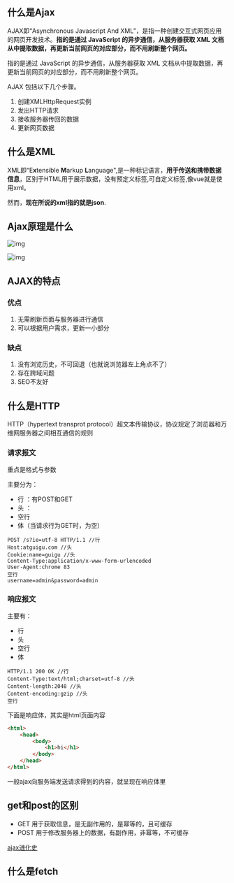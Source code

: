 

## 什么是Ajax

AJAX即“Asynchronous Javascript And XML”，是指一种创建交互式网页应用的网页开发技术。**指的是通过 JavaScript 的异步通信，从服务器获取 XML 文档从中提取数据，再更新当前网页的对应部分，而不用刷新整个网页。**

指的是通过 JavaScript 的异步通信，从服务器获取 XML 文档从中提取数据，再更新当前网页的对应部分，而不用刷新整个网页。



AJAX 包括以下几个步骤。

1. 创建XMLHttpRequest实例
2. 发出HTTP请求
3. 接收服务器传回的数据
4. 更新网页数据



## 什么是XML

XML即“E**x**tensible **M**arkup **L**anguage",是一种标记语言，**用于传送和携带数据信息**，区别于HTML用于展示数据，没有预定义标签,可自定义标签,像vue就是使用xml。

然而，**现在所说的xml指的就是json**.



## Ajax原理是什么

![img](https://p1-jj.byteimg.com/tos-cn-i-t2oaga2asx/gold-user-assets/2018/12/18/167bd019240a457b~tplv-t2oaga2asx-watermark.awebp)

![img](https://p1-jj.byteimg.com/tos-cn-i-t2oaga2asx/gold-user-assets/2018/12/18/167bd023855c0bf7~tplv-t2oaga2asx-watermark.awebp)



## AJAX的特点

### 优点

1. 无需刷新页面与服务器进行通信
2. 可以根据用户需求，更新一小部分

### 缺点

1. 没有浏览历史，不可回退（也就说浏览器左上角点不了）
2. 存在跨域问题
3. SEO不友好



## 什么是HTTP

HTTP（hypertext transprot protocol）超文本传输协议，协议规定了浏览器和万维网服务器之间相互通信的规则



### 请求报文

重点是格式与参数

主要分为： 

* 行 ：有POST和GET
* 头 ：
* 空行 
* 体（当请求行为GET时，为空）

```http
POST /s?ie=utf-8 HTTP/1.1 //行
Host:atguigu.com //头
Cookie:name=guigu //头
Content-Type:application/x-www-form-urlencoded
User-Agent:chrome 83
空行
username=admin&password=admin
```





### 响应报文

主要有：

* 行
* 头
* 空行
* 体



```http
HTTP/1.1 200 OK //行
Content-Type:text/html;charset=utf-8 //头
Content-length:2048 //头
Content-encoding:gzip //头
空行
```

下面是响应体，其实是html页面内容

```html
<html>
    <head>
        <body>
            <h1>hi</h1>
        </body>
    </head>
</html>
```

一般ajax向服务端发送请求得到的内容，就呈现在响应体里









## get和post的区别

- GET 用于获取信息，是无副作用的，是幂等的，且可缓存
- POST 用于修改服务器上的数据，有副作用，非幂等，不可缓存







[ajax进化史](https://mieruko0713.github.io/2018/01/02/network/)





## 什么是fetch





